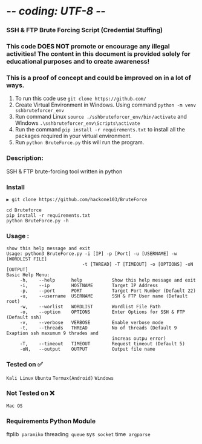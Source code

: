 # -*- coding: UTF-8 -*-

### SSH & FTP Brute Forcing Script (Credential Stuffing)
### This code DOES NOT promote or encourage any illegal activities! The content in this document is provided solely for educational purposes and to create awareness!

### This is a proof of concept and could be improved on in a lot of ways.
1. To run this code use `git clone https://github.com/`
3. Create Virtual Environment in Windows. Using command `python -m venv sshbruteforcer_env`
4. Run command Linux `source ./sshbruteforcer_env/bin/activate` and Windows `.\sshbruteforcer_env\Scripts\activate`
5. Run the command `pip install -r requirements.txt` to install all the packages required in your virtual environment.
6. Run `python BruteForce.py` this will run the program.


### Description:
SSH & FTP brute-forcing tool written in python

### Install
```
▶ git clone https://github.com/hackone103/BruteForce
```
```
cd Bruteforce
pip install -r requirements.txt
python BruteForce.py -h

```
### Usage : 
```
show this help message and exit
Usage: python3 BruteForce.py -i [IP] -p [Port] -u [USERNAME] -w [WORDLIST FILE] 
                            -t [THREAD] -T [TIMEOUT] -o [OPTIONS] -oN [OUTPUT]
Basic Help Menu:
     -h,    --help      help           Show this help message and exit
     -i,    --ip        HOSTNAME       Target IP Address
     -p,    --port      PORT           Target Port Number (Default 22)
     -u,    --username  USERNAME       SSH & FTP User name (Default root)
     -w,    --worlist   WORDLIST       Wordlist File Path
     -o,    --option    OPTIONS        Enter Options for SSH & FTP (Default ssh)
     -v,    --verbose   VERBOSE        Enable verbose mode
     -t,    --threads   THREAD         No of threads (Default 9 Exaption ssh maxumum 9 thrades and 
                                       increas outpu error)
     -T,    --timeout   TIMEOUT        Request timeout (Default 5)
     -oN,   --output    OUTPUT         Output file name
```

### Tested on ✅
`Kali Linux`
`Ubuntu`
`Termux(Android)`
`Windows`
 
### Not Tested on ❌
`Mac OS`

### Requirements Python Module

ftplib`
paramiko`
threading`
queue`
sys`
socket`
time`
argparse`


